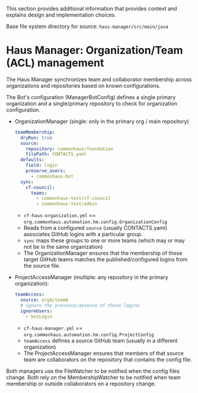 This section provides additional information that provides context and explains design and implementation choices.

Base file system directory for source: `haus-manager/src/main/java`

# Haus Manager: Organization/Team (ACL) management

The Haus Manager synchronizes team and collaborator membership across organizations and repositories based on known configurations.

The Bot's configuration (ManagerBotConfig) defines a single primary organization and a single/primary repository to check for organization configuration.

- OrganizationManager (single: only in the primary org / main repository) 

    ```yaml
    teamMembership:
      dryRun: true
      source:
        repository: commonhaus/foundation
        filePath: CONTACTS.yaml
      defaults:
        field: login
        preserve_users:
          - commonhaus-bot
      sync:
        cf-council:
          teams:
            - commonhaus-test/cf-council
            - commonhaus-test/admin
    ```

    - `cf-haus-organization.yml` == `org.commonhaus.automation.hm.config.OrganizationConfig`
    - Reads from a configured `source` (usually CONTACTS.yaml) associates GitHub logins with a particular group. 
    - `sync` maps these groups to one or more teams (which may or may not be in the same organization)
    - The OrganizationManager ensures that the membership of these target GitHub teams matches the published/configured logins from the source file.

- ProjectAccessManager (multiple: any repository in the primary organization):

    ```yaml
    teamAccess:
      source: orgA/teamA
      # ignore the presence/absence of these logins
      ignoreUsers:
        - botLogin
    ```

    - `cf-haus-manager.yml` == `org.commonhaus.automation.hm.config.ProjectConfig`
    - `teamAccess` defines a source GitHub team (usually in a different organization)
    - The ProjectAccessManager ensures that members of that source team are collaborators on the repository that contains the config file.

Both managers use the FileWatcher to be notified when the config files change. Both rely on the MembershipWatcher to be notified when team membership or outside collaborators on a repository change.
